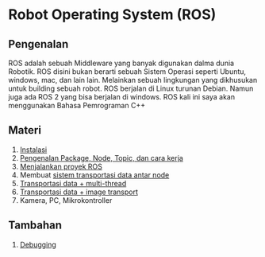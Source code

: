 # Robot Operating System (ROS)

## Pengenalan

ROS adalah sebuah Middleware yang banyak digunakan dalma dunia Robotik. ROS disini bukan berarti sebuah Sistem Operasi seperti Ubuntu, windows, mac, dan lain lain. Melainkan sebuah lingkungan yang dikhusukan untuk building sebuah robot. ROS berjalan di Linux turunan Debian. Namun juga ada ROS 2 yang bisa berjalan di windows. ROS kali ini saya akan menggunakan Bahasa Pemrograman C++

## Materi

1. [Instalasi](Instalasi.md)
2. [Pengenalan Package, Node, Topic, dan cara kerja](Ros_dasar1.md)
3. [Menjalankan proyek ROS](Rosrun1.md)
4. Membuat [sistem transportasi data antar node](Transport1.md)
5. [Transportasi data + multi-thread](Transport2.md)
6. [Transportasi data + image transport](Transport3.md)
7. Kamera, PC, Mikrokontroller

## Tambahan

1. [Debugging](Debug1.md)
